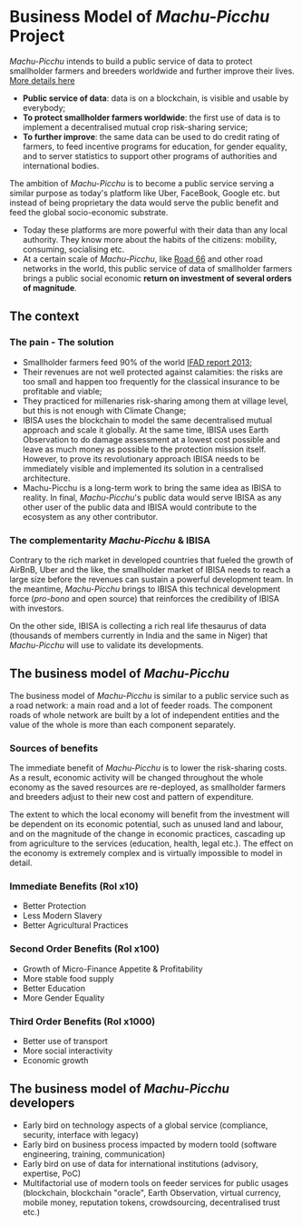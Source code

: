 # Business Model of _Machu-Picchu_ Project
_Machu-Picchu_ intends to build a public service of data to protect smallholder farmers and breeders worldwide and further improve their lives. [More details here](https://github.com/Machu-Pichu/Top-Level/blob/master/README.md)
* **Public service of data**: data is on a blockchain, is visible and usable by everybody;
* **To protect smallholder farmers worldwide**: the first use of data is to implement a decentralised mutual crop risk-sharing service;
* **To further improve**: the same data can be used to do credit rating of farmers, to feed incentive programs for education, for gender equality, and to server statistics to support other programs of authorities and international bodies.

The ambition of _Machu-Picchu_ is to become a public service serving a similar purpose as today's platform like Uber, FaceBook, Google etc. but instead of being proprietary the data would serve the public benefit and feed the global socio-economic substrate.
* Today these platforms are more powerful with their data than any local authority. They know more about the habits of the citizens: mobility, consuming, socialising etc.
* At a certain scale of _Machu-Picchu_, like [Road 66](https://en.wikipedia.org/wiki/U.S._Route_66) and other road networks in the world, this public service of data of smallholder farmers brings a public social economic **return on investment of several orders of magnitude**.

## The context
### The pain - The solution
* Smallholder farmers feed 90% of the world [IFAD report 2013](https://www.ifad.org/documents/38714170/40706188/Smallholders+can+feed+the+world_e.pdf);
* Their revenues are not well protected against calamities: the risks are too small and happen too frequently for the classical insurance to be profitable and viable;
* They practiced for millenaries risk-sharing among them at village level, but this is not enough with Climate Change;
* IBISA uses the blockchain to model the same decentralised mutual approach and scale it globally. At the same time, IBISA uses Earth Observation to do damage assessment at a lowest cost possible and leave as much money as possible to the protection mission itself. However, to prove its revolutionary approach IBISA needs to be immediately visible and implemented its solution in a centralised architecture.
* Machu-Picchu is a long-term work to bring the same idea as IBISA to reality. In final, _Machu-Picchu_'s public data would serve IBISA as any other user of the public data and IBISA would contribute to the ecosystem as any other contributor.
### The complementarity _Machu-Picchu_ & IBISA
Contrary to the rich market in developed countries that fueled the growth of AirBnB, Uber and the like, the smallholder market of IBISA needs to reach a large size before the revenues can sustain a powerful development team. In the meantime, _Machu-Picchu_ brings to IBISA this technical development force (_pro-bono_ and open source) that reinforces the credibility of IBISA with investors.

On the other side, IBISA is collecting a rich real life thesaurus of data (thousands of members currently in India and the same in Niger) that _Machu-Picchu_ will use to validate its developments.
## The business model of _Machu-Picchu_
The business model of _Machu-Picchu_ is similar to a public service such as a road network: a main road and a lot of feeder roads. The component roads of whole network are built by a lot of independent entities and the value of the whole is more than each component separately.
### Sources of benefits
The immediate benefit of _Machu-Picchu_ is to lower the risk-sharing costs. As a result, economic activity will be changed throughout the whole economy as the saved resources are re-deployed, as smallholder farmers and breeders adjust to their new cost and pattern of expenditure. 

The extent to which the local economy will benefit from the investment will be dependent on its economic potential, such as unused land and labour, and on the magnitude of the change in economic practices, cascading up from agriculture to the services (education, health, legal etc.). The effect on the economy is extremely complex and is virtually impossible to model in detail.
### Immediate Benefits (RoI x10)
* Better Protection
* Less Modern Slavery
* Better Agricultural Practices
### Second Order Benefits (RoI x100)
* Growth of Micro-Finance Appetite & Profitability
* More stable food supply
* Better Education
* More Gender Equality
### Third Order Benefits (RoI x1000)
* Better use of transport
* More social interactivity
* Economic growth
## The business model of _Machu-Picchu_ developers
* Early bird on technology aspects of a global service (compliance, security, interface with legacy)
* Early bird on business process impacted by modern toold (software engineering, training, communication)
* Early bird on use of data for international institutions (advisory, expertise, PoC)
* Multifactorial use of modern tools on feeder services for public usages (blockchain, blockchain "oracle", Earth Observation, virtual currency, mobile money, reputation tokens, crowdsourcing, decentralised trust etc.)
